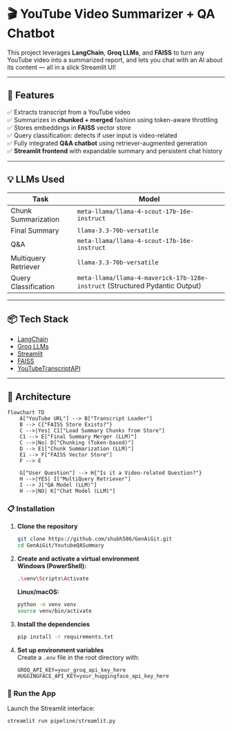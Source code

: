 # 🎬 YouTube Video Summarizer + QA Chatbot

This project leverages **LangChain**, **Groq LLMs**, and **FAISS** to turn any YouTube video into a summarized report, and lets you chat with an AI about its content — all in a slick Streamlit UI!

---

## 🚀 Features

✅ Extracts transcript from a YouTube video  
✅ Summarizes in **chunked + merged** fashion using token-aware throttling  
✅ Stores embeddings in **FAISS** vector store  
✅ Query classification: detects if user input is video-related  
✅ Fully integrated **Q&A chatbot** using retriever-augmented generation  
✅ **Streamlit frontend** with expandable summary and persistent chat history

---

## 💡 LLMs Used

| Task | Model |
|------|-------|
| Chunk Summarization | `meta-llama/llama-4-scout-17b-16e-instruct` |
| Final Summary | `llama-3.3-70b-versatile` |
| Q&A | `meta-llama/llama-4-scout-17b-16e-instruct` |
| Multiquery Retriever | `llama-3.3-70b-versatile` |
| Query Classification | `meta-llama/llama-4-maverick-17b-128e-instruct` (Structured Pydantic Output) |

---

## 📦 Tech Stack

- [LangChain](https://www.langchain.com/)
- [Groq LLMs](https://groq.com/)
- [Streamlit](https://streamlit.io/)
- [FAISS](https://github.com/facebookresearch/faiss)
- [YouTubeTranscriptAPI](https://pypi.org/project/youtube-transcript-api/)

---

## 🧠 Architecture

```mermaid
flowchart TD
    A["YouTube URL"] --> B["Transcript Loader"]
    B --> C{"FAISS Store Exists?"}
    C -->|Yes| C1["Load Summary Chunks from Store"]
    C1 --> E["Final Summary Merger (LLM)"]
    C -->|No| D["Chunking (Token-based)"]
    D --> E1["Chunk Summarization (LLM)"]
    E1 --> F["FAISS Vector Store"]
    F --> E

    G["User Question"] --> H{"Is it a Video-related Question?"}
    H -->|YES| I["MultiQuery Retriever"]
    I --> J["QA Model (LLM)"]
    H -->|NO| K["Chat Model (LLM)"]
```

### 📋 Installation

1. **Clone the repository**  
   ```bash
   git clone https://github.com/shubh586/GenAiGit.git
   cd GenAiGit/YoutubeQASummary
   ```

2. **Create and activate a virtual environment**  
   **Windows (PowerShell):**  
   ```bash
   .\venv\Scripts\Activate
   ```  
   **Linux/macOS:**  
   ```bash
   python -m venv venv
   source venv/bin/activate
   ```

3. **Install the dependencies**  
   ```bash
   pip install -r requirements.txt
   ```

4. **Set up environment variables**  
   Create a `.env` file in the root directory with:
   ```env
   GROQ_API_KEY=your_groq_api_key_here
   HUGGINGFACE_API_KEY=your_huggingface_api_key_here
   ```

### 🏁 Run the App

Launch the Streamlit interface:

```bash
streamlit run pipeline/streamlit.py
```




